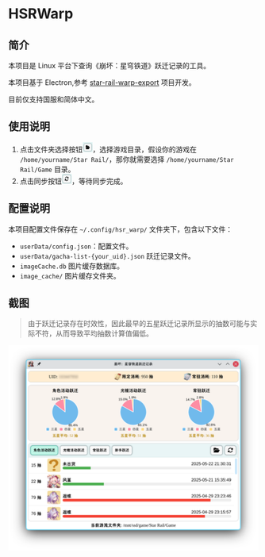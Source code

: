 # HSRWarp

## 简介

本项目是 Linux 平台下查询《崩坏：星穹铁道》跃迁记录的工具。

本项目基于 Electron,参考 [star-rail-warp-export](https://github.com/biuuu/genshin-wish-export) 项目开发。

目前仅支持国服和简体中文。

## 使用说明

1. 点击文件夹选择按钮<img style="width: 20px;height:20px;" src="./readme/screenshot3.png">，选择游戏目录，假设你的游戏在 `/home/yourname/Star Rail/`，那你就需要选择 `/home/yourname/Star Rail/Game` 目录。
2. 点击同步按钮<img style="width: 20px;height:20px;" src="./readme/screenshot4.png">，等待同步完成。

## 配置说明

本项目配置文件保存在 `~/.config/hsr_warp/` 文件夹下，包含以下文件：

- `userData/config.json`：配置文件。
- `userData/gacha-list-{your_uid}.json` 跃迁记录文件。
- `imageCache.db` 图片缓存数据库。
- `image_cache/` 图片缓存文件夹。

## 截图

> 由于跃迁记录存在时效性，因此最早的五星跃迁记录所显示的抽数可能与实际不符，从而导致平均抽数计算值偏低。

![](readme/screenshot2.png)